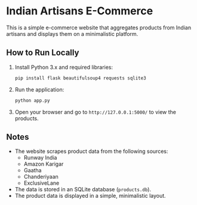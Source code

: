 
# Indian Artisans E-Commerce

This is a simple e-commerce website that aggregates products from Indian artisans and displays them on a minimalistic platform.

## How to Run Locally

1. Install Python 3.x and required libraries:
    ```bash
    pip install flask beautifulsoup4 requests sqlite3
    ```

2. Run the application:
    ```bash
    python app.py
    ```

3. Open your browser and go to `http://127.0.0.1:5000/` to view the products.

## Notes

- The website scrapes product data from the following sources:
    - Runway India
    - Amazon Karigar
    - Gaatha
    - Chanderiyaan
    - ExclusiveLane
- The data is stored in an SQLite database (`products.db`).
- The product data is displayed in a simple, minimalistic layout.
    